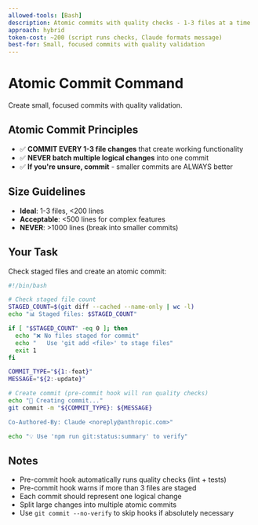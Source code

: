```yaml
---
allowed-tools: [Bash]
description: Atomic commits with quality checks - 1-3 files at a time
approach: hybrid
token-cost: ~200 (script runs checks, Claude formats message)
best-for: Small, focused commits with quality validation
---
```


# Atomic Commit Command

Create small, focused commits with quality validation.

## Atomic Commit Principles

- ✅ **COMMIT EVERY 1-3 file changes** that create working functionality
- ✅ **NEVER batch multiple logical changes** into one commit
- ✅ **If you're unsure, commit** - smaller commits are ALWAYS better

## Size Guidelines

- **Ideal**: 1-3 files, <200 lines
- **Acceptable**: <500 lines for complex features
- **NEVER**: >1000 lines (break into smaller commits)

## Your Task

Check staged files and create an atomic commit:

```bash
#!/bin/bash

# Check staged file count
STAGED_COUNT=$(git diff --cached --name-only | wc -l)
echo "📊 Staged files: $STAGED_COUNT"

if [ "$STAGED_COUNT" -eq 0 ]; then
  echo "❌ No files staged for commit"
  echo "   Use 'git add <file>' to stage files"
  exit 1
fi

COMMIT_TYPE="${1:-feat}"
MESSAGE="${2:-update}"

# Create commit (pre-commit hook will run quality checks)
echo "📝 Creating commit..."
git commit -m "${COMMIT_TYPE}: ${MESSAGE}

Co-Authored-By: Claude <noreply@anthropic.com>"

echo "💡 Use 'npm run git:status:summary' to verify"
```

## Notes

- Pre-commit hook automatically runs quality checks (lint + tests)
- Pre-commit hook warns if more than 3 files are staged
- Each commit should represent one logical change
- Split large changes into multiple atomic commits
- Use `git commit --no-verify` to skip hooks if absolutely necessary
